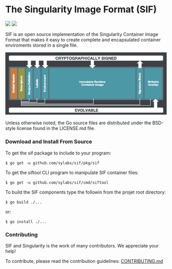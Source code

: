 # The Singularity Image Format (SIF)

<a href="https://circleci.com/gh/sylabs/sif"><img src="https://circleci.com/gh/sylabs/sif.svg?style=shield&circle-token=7e762a71efecb4da6cd6981e90cf4cc9c5e4291e"/></a>
<a href="https://app.zenhub.com/workspace/o/sylabs/sif/boards"><img src="https://raw.githubusercontent.com/ZenHubIO/support/master/zenhub-badge.png"></a>

SIF is an open source implementation of the Singularity Container Image Format
that makes it easy to create complete and encapsulated container enviroments
stored in a single file.

![SIF Image](doc/sif.png)

Unless otherwise noted, the Go source files are distributed under the BSD-style
license found in the LICENSE.md file.

### Download and Install From Source

To get the sif package to include to your program:

```Shell Session
$ go get -u github.com/sylabs/sif/pkg/sif
```

To get the siftool CLI program to manipulate SIF container files:

```Shell Session
$ go get -u github.com/sylabs/sif/cmd/siftool
```

To build the SIF components type the followin from the projet root directory:

```Shell Session
$ go build ./...
```

or:

```Shell Session
$ go install ./...
```

### Contributing

SIF and Singularity is the work of many contributors. We appreciate your help!

To contribute, please read the contribution guidelines:
	[CONTRIBUTING.md](./CONTRIBUTING.md)
